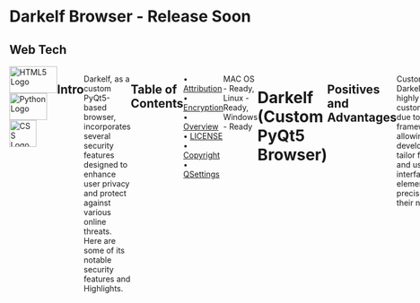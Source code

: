 # Darkelf Browser - Release Soon


## Web Tech
<div style="display: flex;">

<div>
    <img src="https://www.freepnglogos.com/uploads/html5-logo-png/html5-logo-devextreme-multi-purpose-controls-html-javascript-3.png" width="85" height="48" alt="HTML5 Logo">
    <img src="https://s3.dualstack.us-east-2.amazonaws.com/pythondotorg-assets/media/community/logos/python-logo-only.png" alt="Python Logo" style="width:67; height:48px; margin-right:10px;">
    <img src="https://pypi.org/static/images/white-cube.2351a86c.svg" width="67" height="48;“>
<div>
    <img src="https://upload.wikimedia.org/wikipedia/commons/d/d5/CSS3_logo_and_wordmark.svg" alt="CSS Logo" style="width: 48px;">
</div>

## Intro

Darkelf, as a custom PyQt5-based browser, incorporates several security features designed to enhance user privacy and protect against various online threats. Here are some of its notable security features and Highlights.

## Table of Contents
• [Attribution](Attribution.md)
• [Encryption](Encryption.md)
• [Overview](Overview.md)
• [LICENSE](LICENSE)
• [Copyright](Copyright.md)
• [QSettings](QSettings.md)

MAC OS - Ready,
Linux - Ready,
Windows - Ready

# Darkelf (Custom PyQt5 Browser)

## Positives and Advantages

Customizability: Darkelf is highly customizable due to its PyQt5 framework, allowing developers to tailor features and user interface elements precisely to their needs.

Security Integration: It directly integrates cryptographic libraries like Crypto and offers options for AES and RSA encryption, enhancing data security and potentially enabling secure communications.

Granular Control: Users have granular control over JavaScript execution, anti-fingerprinting measures, Tor network integration, and HTTPS enforcement. This level of control can be beneficial for privacy enthusiasts or users needing specific security configurations.

Lightweight: Being a custom-built browser, it can be more lightweight compared to larger browsers like Firefox derivatives, potentially offering better performance on resource-constrained systems.

Educational and Development Benefits: Building a custom browser like Darkelf provides educational insights into browser internals, web security practices, and PyQt5 development, fostering learning opportunities.

## Encryption Support

AES-GCM Encryption: Darkelf securely manages an AES encryption key, ensuring sensitive data such as user credentials or stored information is encrypted, protecting it from unauthorized access.

RSA Encryption: It generates or loads RSA key pairs, enabling secure communication and potentially securing stored data through asymmetric encryption techniques.

## TOR and Quantum Encryption

Tor Network: Darkelf Browser includes the option to route traffic through the Tor network, providing enhanced anonymity and privacy by using a series of encrypted relays.

Quantum Encryption: While mentioned as a feature in the settings, the provided code does not detail the implementation of quantum encryption. Quantum encryption would provide theoretically unbreakable security by using principles of quantum mechanics to secure key exchanges. - This is a work in Progress

Both features aim to enhance user privacy and security, with Tor focusing on anonymity and quantum encryption aiming for unbreakable security.

## Benefits of Quantum Encryption

Unconditional Security: The security of quantum encryption is based on the laws of quantum mechanics, making it theoretically immune to any future advancements in computational power, including quantum computers.

Detection of Eavesdropping: Any attempt to intercept the quantum key alters its state, which can be detected by the communicating parties, ensuring the integrity of the key exchange.

## Anti-Fingerprinting

1. Canvas Fingerprinting Blocking: Disables canvas elements to prevent tracking via canvas fingerprinting.
2. WebRTC IP Leaks Protection: Protects against IP leaks through WebRTC by modifying the user agent.
3. Font Fingerprinting Protection: Disables running insecure content, helping to prevent font-based fingerprinting.
4. Blocking Device Sensors: Disables the use of certain sensors to reduce fingerprinting.
5. Limiting Browser Features: Disables full-screen support to limit fingerprinting opportunities.

JavaScript Control: Users can enable or disable JavaScript, providing control over scripts that run on web pages.

Persistent Settings: Uses QSettings for persistent storage of user preferences, including security and privacy settings, ensuring user preferences are maintained across sessions.

Proxy Configuration: Supports configuration for network proxies, allowing users to route their traffic through various proxy servers for added privacy.

## Theming and Customization

Theme Management: Users can switch between different themes (Dark Theme) to match their preferences, and CSS is injected to apply these themes.

## User Interface Features

Toolbar and Menu Bar: A toolbar and menu bar provide easy access to navigation controls (back, forward, reload, home) and security settings.

Homepage Setup: A customizable homepage with a search function that defaults to DuckDuckGo, a privacy-focused search engine. The homepage can also handle .onion sites for access through the Tor network.

## Network Security

Tor Network Integration: It supports routing traffic through the Tor network via SOCKS5 proxy settings. This feature enhances user anonymity by masking the user's IP address and encrypting traffic through multiple layers.

Mixed Content Blocking: Darkelf can block insecure content (HTTP) on HTTPS pages, reducing the risk of man-in-the-middle attacks and ensuring secure connections to websites.

## Customizable Themes and UI

While not a security feature directly, Darkelf allows users to choose between different themes (like dark, or custom colors based on modification in the code), potentially improving user experience and readability, which indirectly impacts security by enhancing usability.

Users have the option implement a background image embedded into the code

## Event Handling and Filtering

The browser utilizes event filtering to intercept and modify navigation requests, such as enforcing HTTPS for HTTP requests. This feature helps protect against insecure connections and ensures data integrity during web browsing.

## Community and Development

Darkelf benefits from being an open-source project, potentially allowing community-driven improvements, security audits, and contributions, which can enhance its security over time.

Overall, Darkelf's emphasis on encryption, privacy controls, network security enhancements, and customization options makes it a strong choice for users looking to prioritize security and privacy in their browsing experience. As with any software, staying updated with security patches and best practices is essential to maintaining its security effectiveness.

## Additional Notes

Event Handling: Custom event filters and handlers allow for tailored interactions and additional security measures.

Persistent Settings Restoration: The browser restores settings on launch to ensure that security and privacy configurations are always active based on user preferences.

This combination of features makes Darkelf a privacy-focused web browser with several layers of security to protect users' data and enhance their online privacy.

JavaScript Management: Users have the ability to enable or disable JavaScript globally or on a per-tab basis. This control helps mitigate JavaScript-related attacks and enhances privacy by preventing scripts from executing without user consent.

Anti-Fingerprinting Measures: Darkelf implements measures to spoof or alter the browser's fingerprint, reducing the effectiveness of fingerprinting techniques used for tracking users across websites. Darkelf includes a script to spoof the user-agent string, which is a common fingerprinting metric. By changing the user-agent string to a generic value, Darkelf makes it more difficult for websites to uniquely identify the browser based on this information. The configure_web_engine_profile method sets various privacy-related attributes, which can help with anti-fingerprinting by limiting what information the browser exposes.

HTTPS Enforcement: The browser can enforce HTTPS connections for all websites, ensuring data transmitted between the browser and websites is encrypted and protected against interception or tampering. enforcing HTTPS ensures that the data exchanged between the browser and websites is encrypted, which prevents third parties from eavesdropping and potentially using fingerprinting techniques.


## Contributors

Dr. Kevin Moore [Darkelf2024](https://github.com/Darkelf2024) ([Kjm489](https://github.com/Kjm489)) Initial work, design, and implementation, additional contributions. 
Heapy for memory leak testing.
ChatGPT by OpenAI for code optimization and error analysis.